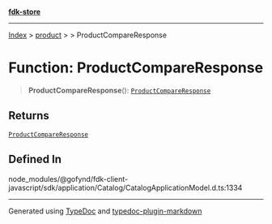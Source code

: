 [**fdk-store**](../../../README.md)
***

[Index](../../../API.md) > [product](../../README.md) > [<internal>](../README.md) > ProductCompareResponse

# Function: ProductCompareResponse

> **ProductCompareResponse**(): [`ProductCompareResponse`](../type-aliases/type-alias.ProductCompareResponse.md)

## Returns

[`ProductCompareResponse`](../type-aliases/type-alias.ProductCompareResponse.md)

## Defined In

node\_modules/@gofynd/fdk-client-javascript/sdk/application/Catalog/CatalogApplicationModel.d.ts:1334

***
Generated using [TypeDoc](https://typedoc.org/) and [typedoc-plugin-markdown](https://www.npmjs.com/package/typedoc-plugin-markdown)
